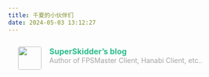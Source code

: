 ```yaml
---
title: 千夏的小伙伴们
date: 2024-05-03 13:12:27
---
```


<div class="post-body">
   <div id="links">
      <style>
         .links-content{
         margin-top:1rem;
         }
		 .link-navigation {
         display: flex;
		 flex-wrap: wrap;
         }
         .link-navigation::after {
         content: " ";
         display: block;
         clear: both;
         }
         .card {
		 width: 95%;
         font-size: 1rem;
         padding: 10px 20px;
         border-radius: 4px;
         transition-duration: 0.15s;
         margin-bottom: 1rem;
         display:flex;
		 flex: 0 1 45%;
         }
         .card:nth-child(odd) {
         float: left;
         }
         .card:nth-child(even) {
         float: right;
         }
         .card:hover {
         transform: scale(1.1);
         box-shadow: 0 2px 6px 0 rgba(0, 0, 0, 0.12), 0 0 6px 0 rgba(0, 0, 0, 0.04);
         }
         .card a {
         border:none;
         }
         .card .ava {
         width: 3rem!important;
         height: 3rem!important;
         margin:0!important;
         margin-right: 1em!important;
         border-radius:4px;
         }
         .card .card-header {
         font-style: italic;
         overflow: scroll;
         width: 100%;
         }
		 .card-header::-webkit-scrollbar {
		 height: 0;
		 }
         .card .card-header a {
         font-style: normal;
         color: #2bbc8a;
         font-weight: bold;
         text-decoration: none;
		 word-break: normal;
         }
         .card .card-header a:hover {
         color: #d480aa;
         text-decoration: none;
         }
         .card .card-header .info {
         font-style:normal;
         color:#a3a3a3;
         font-size:14px;
         min-width: 0;
         white-space: nowrap;
         }
      </style>
      <div class="links-content">
         <div class="link-navigation">
            <div class="card">
               <img class="ava" src="/blog/static/friends/SuperSkidder.png" lazyload="false" />
               <div class="card-header">
                  <div>
                     <a href="https://skidder.top/">SuperSkidder’s blog</a>
                  </div>
                  <div class="info">Author of FPSMaster Client, Hanabi Client, etc..</div>
               </div>
            </div>
         </div>
      </div>
   </div>
</div>
